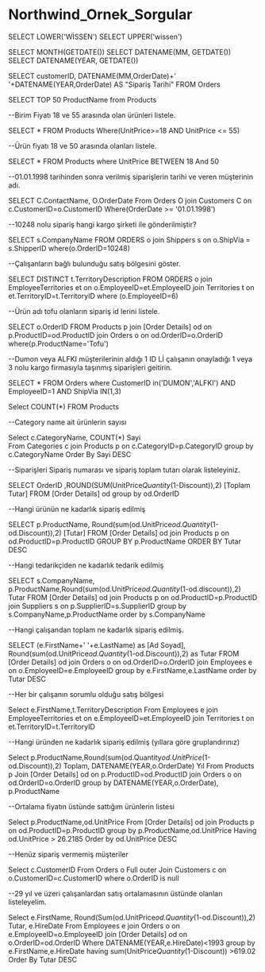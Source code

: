 # Northwind_Ornek_Sorgular

SELECT LOWER('WİSSEN')
SELECT UPPER('wissen')

SELECT MONTH(GETDATE())
SELECT DATENAME(MM, GETDATE())
SELECT DATENAME(YEAR, GETDATE())

SELECT customerID, DATENAME(MM,OrderDate)+' '+DATENAME(YEAR,OrderDate) AS "Sipariş Tarihi" 
FROM Orders

SELECT TOP 50 ProductName 
from Products 

--Birim Fiyatı 18 ve 55 arasında olan ürünleri listele.

SELECT * 
FROM Products 
Where(UnitPrice>=18 AND UnitPrice <= 55)

--Ürün fiyatı 18 ve 50 arasında olanları listele.

SELECT * 
FROM Products 
where UnitPrice BETWEEN 18 And 50

--01.01.1998 tarihinden sonra verilmiş siparişlerin tarihi ve veren müşterinin adı.

SELECT C.ContactName, O.OrderDate 
From Orders  O 
join Customers C on c.CustomerID=o.CustomerID 
Where(OrderDate >= '01.01.1998')

--10248 nolu sipariş hangi kargo şirketi ile gönderilmiştir?

SELECT s.CompanyName 
FROM ORDERS o 
join Shippers s on o.ShipVia = s.ShipperID 
where(o.OrderID=10248)

--Çalışanların bağlı bulunduğu satış bölgesini göster.

SELECT DISTINCT t.TerritoryDescription 
FROM ORDERS o 
join EmployeeTerritories et on o.EmployeeID=et.EmployeeID 
join Territories t on et.TerritoryID=t.TerritoryID 
where (o.EmployeeID=6)

--Ürün adı tofu olanların sipariş id lerini listele.

SELECT o.OrderID 
FROM Products p 
join [Order Details] od on p.ProductID=od.ProductID 
join Orders o on od.OrderID=o.OrderID 
where(p.ProductName='Tofu')

--Dumon veya ALFKI müşterilerinin aldığı 1 ID Lİ çalışanın onayladığı 1 veya 3 nolu kargo firmasıyla taşınmış siparişleri geitirin.

SELECT * 
FROM Orders 
where CustomerID in('DUMON','ALFKI') AND EmployeeID=1 AND ShipVia IN(1,3)

Select COUNT(*) FROM Products

--Category name ait ürünlerin sayısı

Select c.CategoryName, COUNT(*) Sayi   
From Categories c 
join Products p on c.CategoryID=p.CategoryID 
group by c.CategoryName 
Order By Sayi DESC

--Siparişleri Sipariş numarası ve sipariş toplam tutarı olarak listeleyiniz.

SELECT OrderID ,ROUND(SUM(UnitPrice*Quantity*(1-Discount)),2) [Toplam Tutar]
FROM [Order Details] od
group by od.OrderID

--Hangi ürünün ne kadarlık sipariş edilmiş

SELECT p.ProductName, Round(sum(od.UnitPrice*od.Quantity*(1-od.Discount)),2) [Tutar]
FROM [Order Details] od
join Products p on od.ProductID=p.ProductID
GROUP BY p.ProductName
ORDER BY Tutar DESC

--Hangi tedarikçiden ne kadarlık tedarik edilmiş

SELECT s.CompanyName, p.ProductName,Round(sum(od.UnitPrice*od.Quantity*(1-od.discount)),2) Tutar
FROM [Order Details] od
join Products p on od.ProductID=p.ProductID
join Suppliers s on p.SupplierID=s.SupplierID
group by s.CompanyName,p.ProductName
order by s.CompanyName

--Hangi çalışandan toplam ne kadarlık sipariş edilmiş.

SELECT (e.FirstName+' '+e.LastName) as [Ad Soyad], Round(sum(od.UnitPrice*od.Quantity*(1-od.Discount)),2) as Tutar
FROM [Order Details] od
join Orders o on od.OrderID=o.OrderID
join Employees e on o.EmployeeID=e.EmployeeID
group by e.FirstName,e.LastName
order by Tutar DESC

--Her bir çalışanın sorumlu olduğu satış bölgesi 

Select e.FirstName,t.TerritoryDescription
From Employees e
join EmployeeTerritories et on e.EmployeeID=et.EmployeeID
join Territories t on et.TerritoryID=t.TerritoryID

--Hangi üründen ne kadarlık sipariş edilmiş (yıllara göre gruplandırınız)

Select p.ProductName,Round(sum(od.Quantity*od.UnitPrice*(1-od.Discount)),2) Toplam, DATENAME(YEAR,o.OrderDate) Yıl
From Products p
Join [Order Details] od on p.ProductID=od.ProductID
join Orders o on od.OrderID=o.OrderID
group by DATENAME(YEAR,o.OrderDate), p.ProductName


--Ortalama fiyatın üstünde sattığım ürünlerin listesi

Select p.ProductName,od.UnitPrice
From [Order Details] od
join Products p on od.ProductID=p.ProductID
group by p.ProductName,od.UnitPrice Having od.UnitPrice > 26.2185
Order by od.UnitPrice DESC

--Henüz sipariş vermemiş müşteriler

Select c.CustomerID
From Orders o
Full outer Join Customers c on o.CustomerID=c.CustomerID
where o.OrderID is null 


--29 yıl ve üzeri çalışanlardan satış ortalamasının üstünde olanları listeleyelim.

Select e.FirstName, Round(Sum(od.UnitPrice*od.Quantity*(1-od.Discount)),2) Tutar, e.HireDate
From Employees e
join Orders o on e.EmployeeID=o.EmployeeID
join [Order Details] od on o.OrderID=od.OrderID
Where DATENAME(YEAR,e.HireDate)<1993 
group by e.FirstName,e.HireDate having sum(UnitPrice*Quantity*(1-Discount)) >619.02
Order By Tutar DESC
